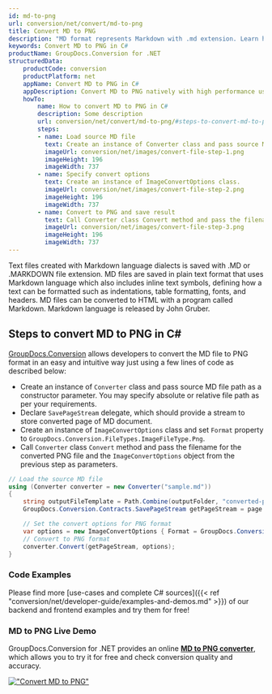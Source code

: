 ```yaml
---
id: md-to-png
url: conversion/net/convert/md-to-png
title: Convert MD to PNG
description: "MD format represents Markdown with .md extension. Learn how to convert MD to PNG file programmatically in C# language using GroupDocs.Conversion for .NET library."
keywords: Convert MD to PNG in C#
productName: GroupDocs.Conversion for .NET
structuredData:
    productCode: conversion
    productPlatform: net
    appName: Convert MD to PNG in C#
    appDescription: Convert MD to PNG natively with high performance using C# language and server side GroupDocs.Conversion for .NET APIs, without the use of any software like Microsoft or Open Office.
    howTo:
        name: How to convert MD to PNG in C# 
        description: Some description
        url: conversion/net/convert/md-to-png/#steps-to-convert-md-to-png-in-c
        steps:
        - name: Load source MD file 
          text: Create an instance of Converter class and pass source MD file path as a constructor parameter. You may specify absolute or relative file path as per your requirements. 
          imageUrl: conversion/net/images/convert-file-step-1.png
          imageHeight: 196
          imageWidth: 737
        - name: Specify convert options 
          text: Create an instance of ImageConvertOptions class.
          imageUrl: conversion/net/images/convert-file-step-2.png
          imageHeight: 196
          imageWidth: 737
        - name: Convert to PNG and save result 
          text: Call Converter class Convert method and pass the filename for the converted HTML file and the ImageConvertOptions object from the previous step as parameters.
          imageUrl: conversion/net/images/convert-file-step-3.png
          imageHeight: 196
          imageWidth: 737
---
```


Text files created with Markdown language dialects is saved with .MD or .MARKDOWN file extension. MD files are saved in plain text format that uses Markdown language which also includes inline text symbols, defining how a text can be formatted such as indentations, table formatting, fonts, and headers.  MD files can be converted to HTML with a program called Markdown. Markdown language is released by John Gruber.

## Steps to convert MD to PNG in C#

[GroupDocs.Conversion](https://products.groupdocs.com/conversion/net) allows developers to convert the MD file to PNG format in an easy and intuitive way just using a few lines of code as described below:

* Create an instance of `Converter` class and pass source MD file path as a constructor parameter. You may specify absolute or relative file path as per your requirements. 
* Declare `SavePageStream` delegate, which should provide a stream to store converted page of MD document.
* Create an instance of `ImageConvertOptions` class and set `Format` property to `GroupDocs.Conversion.FileTypes.ImageFileType.Png`.
* Call `Converter` class `Convert` method and pass the filename for the converted PNG file and the `ImageConvertOptions` object from the previous step as parameters.

```csharp
// Load the source MD file
using (Converter converter = new Converter("sample.md"))
{
    string outputFileTemplate = Path.Combine(outputFolder, "converted-page-{0}.png");
    GroupDocs.Conversion.Contracts.SavePageStream getPageStream = page => new FileStream(string.Format(outputFileTemplate, page), FileMode.Create);

    // Set the convert options for PNG format
    var options = new ImageConvertOptions { Format = GroupDocs.Conversion.FileTypes.ImageFileType.Png };   
    // Convert to PNG format
    converter.Convert(getPageStream, options);
}
```

### Code Examples

Please find more [use-cases and complete C# sources]({{< ref "conversion/net/developer-guide/examples-and-demos.md" >}}) of our backend and frontend examples and try them for free!

### MD to PNG Live Demo

GroupDocs.Conversion for .NET provides an online [**MD to PNG converter**](https://products.groupdocs.app/conversion/md-to-png), which allows you to try it for free and check conversion quality and accuracy.

[!["Convert MD to PNG"](conversion/net/images/convert-to-png/convert-md-to-png.png)](https://products.groupdocs.app/conversion/md-to-png)